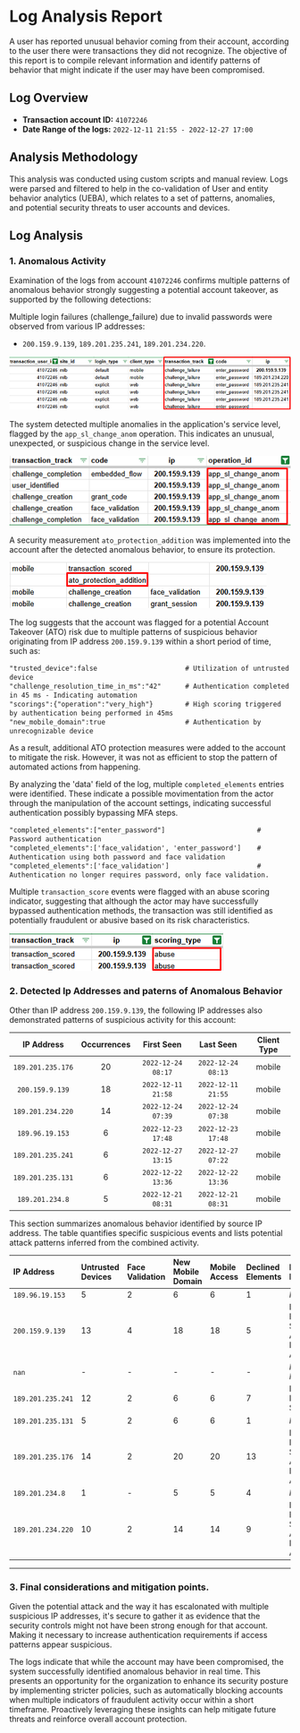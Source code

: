 # Log Analysis Report 
A user has reported unusual behavior coming from their account, according to the user there were transactions they did not recognize. 
The objective of this report is to compile relevant information and identify patterns of behavior that might indicate if the user may have been compromised. 

## Log Overview
  - **Transaction account ID:** `41072246`
  - **Date Range of the logs:** `2022-12-11 21:55 - 2022-12-27 17:00`

## Analysis Methodology

This analysis was conducted using custom scripts and manual review. Logs were parsed and filtered to help in the co-validation of User and entity behavior analytics (UEBA), 
which relates to a set of patterns, anomalies, and potential security threats to user accounts and devices.

## Log Analysis

### 1. Anomalous Activity
Examination of the logs from account `41072246` confirms multiple patterns of anomalous behavior strongly suggesting a potential account takeover, as supported by the following detections:

Multiple login failures (challenge_failure) due to invalid passwords were observed from various IP addresses:
- `200.159.9.139`, `189.201.235.241`, `189.201.234.220`.

![screenshot](imgs/01_challenge_failure.png)


The system detected multiple anomalies in the application's service level, flagged by the `app_sl_change_anom` operation. This indicates an unusual, unexpected, or 
suspicious change in the service level.

![screenshot](imgs/02_app_sl_change_anom.png)


A security measurement `ato_protection_addition` was implemented into the account after the detected anomalous behavior, to ensure its protection.

![screenshot](imgs/03_ato_protection.png)

The log suggests that the account was flagged for a potential Account Takeover (ATO) risk due to multiple patterns of suspicious behavior originating 
from IP address `200.159.9.139` within a short period of time, such as:

```
"trusted_device":false                      # Utilization of untrusted device     
"challenge_resolution_time_in_ms":"42"      # Authentication completed in 45 ms - Indicating automation
"scorings":{"operation":"very_high"}        # High scoring triggered by authentication being performed in 45ms
"new_mobile_domain":true                    # Authentication by unrecognizable device
```

As a result, additional ATO protection measures were added to the account to mitigate the risk. However, it was not as efficient to stop the pattern 
of automated actions from happening. 

By analyzing the 'data' field of the log, multiple `completed_elements` entries were identified. These indicate a possible movimentation from the 
actor through the manipulation of the account settings, indicating successful authentication possibly bypassing MFA steps. 

```
"completed_elements":["enter_password"]                       # Password authentication 
"completed_elements":['face_validation', 'enter_password']    # Authentication using both password and face validation
"completed_elements":['face_validation']                      # Authentication no longer requires password, only face validation. 
```

Multiple `transaction_score` events were flagged with an abuse scoring indicator, suggesting that although the actor may have successfully bypassed authentication methods, the transaction was still identified as potentially fraudulent or abusive based on its risk characteristics.

![screenshot](imgs/04_transaction_abuse.png)

### 2. Detected Ip Addresses and paterns of Anomalous Behavior

Other than IP address `200.159.9.139`, the following IP addresses also demonstrated patterns of suspicious activity for this account:

| IP Address 	        | Occurrences 	| First Seen 	            | Last Seen 	            | Client Type   |
|:---------------:	  |:-----------:	|:-------------------:	  |:-------------------:	  |:-----------:	|
| `189.201.235.176` 	| 20 	          | `2022-12-24 08:17`      | `2022-12-24 08:13` 	    | mobile     	  |
| `200.159.9.139` 	  | 18 	          | `2022-12-11 21:58`      | `2022-12-11 21:55`      | mobile 	      |
| `189.201.234.220` 	| 14 	          | `2022-12-24 07:39`  	  | `2022-12-24 07:38`   	  | mobile 	      |
| `189.96.19.153` 	  | 6 	          | `2022-12-23 17:48`      | `2022-12-23 17:48`      | mobile 	      |
| `189.201.235.241` 	| 6 	          | `2022-12-27 13:15`      | `2022-12-27 07:22`   	  | mobile 	      |
| `189.201.235.131` 	| 6 	          | `2022-12-22 13:36`   	  | `2022-12-22 13:36`   	  | mobile 	      |
| `189.201.234.8` 	  | 5 	          | `2022-12-21 08:31`      | `2022-12-21 08:31`     	| mobile 	      |

This section summarizes anomalous behavior identified by source IP address. The table quantifies specific suspicious events and lists potential attack patterns inferred from the combined activity.

| IP Address           | Untrusted Devices | Face Validation | New Mobile Domain | Mobile Access | Declined Elements | Potential Attack Patterns                                                                                                |
| :------------------ | :---------------- | :-------------- | :---------------- | :------------ | :---------------- | :--------------------------------------------------------------------------------------------------------------------- |
| `189.96.19.153`     | 5                 | 2               | 6                 | 6             | 1                 | _None Detected_                                                                                                        |
| `200.159.9.139`     | 13                | 4               | 18                | 18            | 5                 | Brute Force/Credential Stuffing<br>Anomalous Behavior/Potential Account Takeover<br>|
| `nan`               | -                 | -               | -                 | -             | -                 | _None Detected / Missing Data_                                                                                         |
| `189.201.235.241`   | 12                | 2               | 6                 | 6             | 7                 | Brute Force/Credential Stuffing                                                                                        |
| `189.201.235.131`   | 5                 | 2               | 6                 | 6             | 1                 | _None Detected_                                                                                                        |
| `189.201.235.176`   | 14                | 2               | 20                | 20            | 13                | Brute Force/Credential Stuffing<br>Anomalous Behavior/Potential Account Takeover                                    |
| `189.201.234.8`     | 1                 | -               | 5                 | 5             | 4                 | _None Detected_                                                                                                        |
| `189.201.234.220`   | 10                | 2               | 14                | 14            | 9                 | Brute Force/Credential Stuffing<br>Anomalous Behavior/Potential Account Takeover                                    |

---


### 3. Final considerations and mitigation points. 
Given the potential attack and the way it has escalonated with multiple suspicious IP addresses, it's secure to gather it as evidence that the security controls might not have
been strong enough for that account. Making it necessary to increase authentication requirements if access patterns appear suspicious.

The logs indicate that while the account may have been compromised, the system successfully identified anomalous behavior in real time. This presents an opportunity for the 
organization to enhance its security posture by implementing stricter policies, such as automatically blocking accounts when multiple indicators of fraudulent activity occur 
within a short timeframe. Proactively leveraging these insights can help mitigate future threats and reinforce overall account protection.

